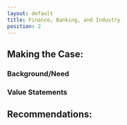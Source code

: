 ```yaml
---
layout: default
title: Finance, Banking, and Industry
position: 2
---
```

## Making the Case: 
### Background/Need
### Value Statements
## Recommendations:

